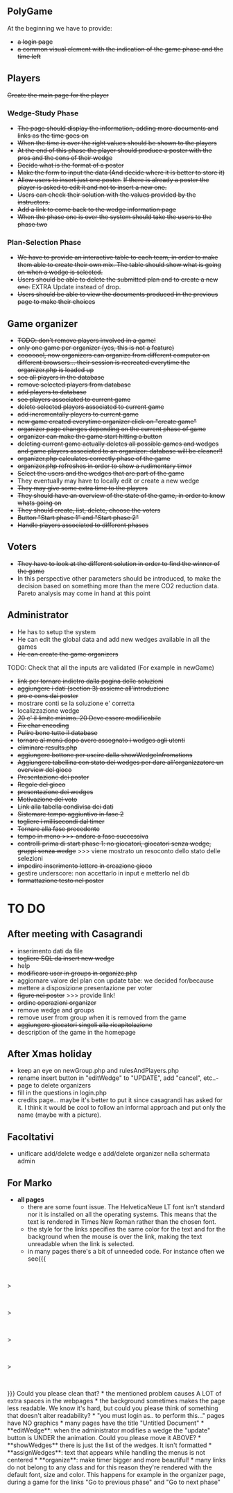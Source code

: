 ## PolyGame ##
At the beginning we have to provide:
  * ~~a login page~~
  * ~~a common visual element with the indication of the game phase and the time left~~

## Players ##
~~Create the main page for the player~~
### Wedge-Study Phase ###
  * ~~The page should display the information, adding more documents and links as the time goes on~~
  * ~~When the time is over the right values should be shown to the players~~
  * ~~At the end of this phase the player should produce a poster with the pros and the cons of their wedge~~
  * ~~Decide what is the format of a poster~~
  * ~~Make the form to input the data (And decide where it is better to store it)~~
  * ~~Allow users to insert just one poster.~~ ~~If there is already a poster the player is asked to edit it and not to insert a new one.~~
  * ~~Users can check their solution with the values provided by the instructors.~~
  * ~~Add a link to come back to the wedge information page~~
  * ~~When the phase one is over the system should take the users to the phase two~~

### Plan-Selection Phase ###
  * ~~We have to provide an interactive table to each team, in order to make them able to create their own mix. The table should show what is going on when a wedge is selected.~~
  * ~~Users should be able to delete the submitted plan and to create a new one.~~ EXTRA Update instead of drop.
  * ~~Users should be able to view the documents produced in the previous page to make their choices~~

## Game organizer ##
  * ~~TODO: don't remove players involved in a game!~~
  * ~~only one game per organizer (yes, this is not a feature)~~
  * ~~cooooool, now organizers can organize from different computer on different browsers... their session is recreated everytime the organizer.php is loaded up~~
  * ~~see all players in the database~~
  * ~~remove selected players from database~~
  * ~~add players to database~~
  * ~~see players associated to current game~~
  * ~~delete selected players associated to current game~~
  * ~~add incrementally players to current game~~
  * ~~new game created everytime organizer click on "create game"~~
  * ~~organizer page changes depending on the current phase of game~~
  * ~~organizer can make the game start hitting a button~~
  * ~~deleting current game actually deletes all possible games and wedges and game players associated to an organizer: database will be cleaner!!~~
  * ~~organizer.php calculates correctly phase of the game~~
  * ~~organizer.php refreshes in order to show a rudimentary timer~~
  * ~~Select the users and the wedges that are part of the game~~
  * They eventually may have to locally edit or create a new wedge
  * ~~They may give some extra time to the players~~
  * ~~They should have an overview of the state of the game, in order to know whats going on~~
  * ~~They should create, list, delete, choose the voters~~
  * ~~Button "Start phase 1" and "Start phase 2"~~
  * ~~Handle players associated to different phases~~

## Voters ##
  * ~~They have to look at the different solution in order to find the winner of the game~~
  * In this perspective other parameters should be introduced, to make the decision based on something more than the mere CO2 reduction data. Pareto analysis may come in hand at this point

## Administrator ##
  * He has to setup the system
  * He can edit the global data and add new wedges available in all the games
  * ~~He can create the game organizers~~

TODO: Check that all the inputs are validated (For example in newGame)
  * ~~link per tornare indietro dalla pagina delle soluzioni~~
  * ~~aggiungere i dati (section 3) assieme all'introduzione~~
  * ~~pro e cons dai poster~~
  * mostrare conti se la soluzione e' corretta
  * localizzazione wedge
  * ~~20 e' il limite minimo. 20 Deve essere modificabile~~
  * ~~Fix char encoding~~
  * ~~Pulire bene tutto il database~~
  * ~~tornare al menú dopo avere assegnato i wedges agli utenti~~
  * ~~eliminare results.php~~
  * ~~aggiungere bottone per uscire dalla showWedgeInfromations~~
  * ~~Aggiungere tabellina con stato dei wedges per dare all'organizzatore un overview del gioco~~
  * ~~Presentazione dei poster~~
  * ~~Regole del gioco~~
  * ~~presentazione dei wedges~~
  * ~~Motivazione del voto~~
  * ~~Link alla tabella condivisa dei dati~~
  * ~~Sistemare tempo aggiuntivo in fase 2~~
  * ~~togliere i millisecondi dal timer~~
  * ~~Tornare alla fase precedente~~
  * ~~tempo in meno >>> andare a fase successiva~~
  * ~~controlli prima di start phase 1: no giocatori, giocatori senza wedge, gruppi senza wedge~~ >>> viene mostrato un resoconto dello stato delle selezioni
  * ~~impedire inserimento lettere in creazione gioco~~
  * gestire underscore: non accettarlo in input e metterlo nel db
  * ~~formattazione testo nel poster~~

# TO DO #

## After meeting with Casagrandi ##
  * inserimento dati da file
  * ~~togliere SQL da insert new wedge~~
  * help
  * ~~modificare user in groups in organize.php~~
  * aggiornare valore del plan con update tabe: we decided for/because
  * mettere a disposizione presentazione per voter
  * ~~figure nel poster~~ >>> provide link!
  * ~~ordine operazioni organizer~~
  * remove wedge and groups
  * remove user from group when it is removed from the game
  * ~~aggiungere giocatori singoli alla ricapitolazione~~
  * description of the game in the homepage

## After Xmas holiday ##
  * keep an eye on newGroup.php and rulesAndPlayers.php
  * rename insert button in "editWedge" to "UPDATE", add "cancel", etc..-
  * page to delete organizers
  * fill in the questions in login.php
  * credits page... maybe it's better to put it since casagrandi has asked for it. I think it would be cool to follow an informal approach and put only the name (maybe with a picture).

## Facoltativi ##
  * unificare add/delete wedge e add/delete organizer nella schermata admin

## **For Marko** ##
  * **all pages**
    * there are some fount issue. The HelveticaNeue LT font isn't standard nor it is installed on all the operating systems. This means that the text is rendered in Times New Roman rather than the chosen font.
    * the style for the links specifies the same color for the text and for the background when the mouse is over the link, making the text unreadable when the link is selected.
    * in many pages there's a bit of unneeded code. For instance often we see{{{
<p>&nbsp;</p>
>  <p>&nbsp;</p>
>  <p>&nbsp;</p>
>  <p>&nbsp;</p>
>  <p>&nbsp;</p>
}}} Could you please clean that?
    * the mentioned problem causes A LOT of extra spaces in the webpages
    * the background sometimes makes the page less readable. We know it's hard, but could you please think of something that doesn't alter readability?
    * "you must login as.. to perform this..." pages have NO graphics
    * many pages have the title "Untitled Document"
  * **editWedge**: when the administrator modifies a wedge the "update" button is UNDER the animation. Could you please move it ABOVE?
  * **showWedges** there is just the list of the wedges. It isn't formatted
  * **assignWedges**: text that appears while handling the menus is not centered
  * **organize**: make timer bigger and more beautiful!
  * many links do not belong to any class and for this reason they're rendered with the default font, size and color. This happens for example in the organizer page, during a game for the links "Go to previous phase" and "Go to next phase"